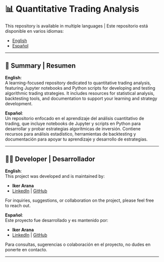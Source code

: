 # 📊 Quantitative Trading Analysis

This repository is available in multiple languages | Este repositorio está disponible en varios idiomas:
- [English](README.en.md)
- [Español](README.es.md)

---

## 📝 Summary | Resumen

**English**:  
A learning-focused repository dedicated to quantitative trading analysis, featuring Jupyter notebooks and Python scripts for developing and testing algorithmic trading strategies. It includes resources for statistical analysis, backtesting tools, and documentation to support your learning and strategy development.

**Español**:  
Un repositorio enfocado en el aprendizaje del análisis cuantitativo de trading, que incluye notebooks de Jupyter y scripts en Python para desarrollar y probar estrategias algorítmicas de inversión. Contiene recursos para análisis estadístico, herramientas de backtesting y documentación para apoyar tu aprendizaje y desarrollo de estrategias.

---

## 👨‍💻 Developer | Desarrollador

**English**:  
This project was developed and is maintained by:

- **Iker Arana**
- [LinkedIn](https://www.linkedin.com/in/iker-arana-0ab741a6/) | [GitHub](https://github.com/aranagarapena?tab=repositories)

For inquiries, suggestions, or collaboration on the project, please feel free to reach out.

**Español**:  
Este proyecto fue desarrollado y es mantenido por:

- **Iker Arana**
- [LinkedIn](https://www.linkedin.com/in/iker-arana-0ab741a6/) | [GitHub](https://github.com/aranagarapena?tab=repositories)

Para consultas, sugerencias o colaboración en el proyecto, no dudes en ponerte en contacto.

---
